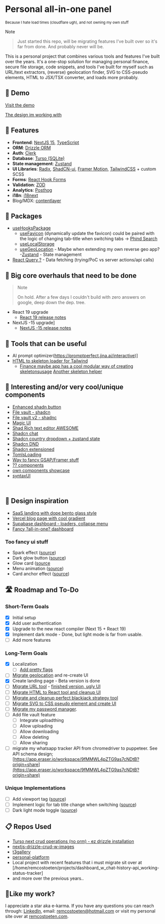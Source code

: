 # Personal all-in-one panel

<small>Because I hate load times (cloudflare ugh), and not owning my own stuff</small>

> [!NOTE]

> Just started this repo, will be migrating features I've built over so it's far from done. And probably never will be.

This is a personal project that combines various tools and features I've built over the years. It's a one-stop solution for managing personal finance, secure file storage, code snippets, and tools I've built for myself such as URL/text extractors, (reverse) geolocation finder, SVG to CSS-pseudo elements, HTML to JSX/TSX converter, and loads more probably.

## 🚀 Demo

[Visit the demo](https://panel.remcostoeten.com)

[The design im working with](https://www.figma.com/community/file/1380305920742671237)
<br/>

## 🧐 Features

- **Frontend**: [NextJS 15](https://nextjs.org/), [TypeScript](https://www.typescriptlang.org/)
- **ORM**: [Drizzle ORM](https://github.com/drizzle-team/drizzle-orm)
- **Auth**: [Clerk](https://clerk.dev/)
- **Database**: [Turso (SQLite)](https://turso.tech/)
- **State management**: [Zustand](https://zustand.surge.sh/)
- **UI Libraries**: [Radix](https://www.radix-ui.com/), [ShadCN-ui](https://shadcn.dev/), [Framer Motion](https://www.framer.com/motion/), [TailwindCSS](https://tailwindcss.com/) + custom SCSS
- **Forms**: [React Hook Forms](https://react-hook-form.com/)
- **Validation**: [ZOD](https://zod.dev/)
- **Analytics**: [Posthog](https://posthog.com/)
    <br/>
- **i18n**: [i18next](https://www.i18next.com/)
- Blog/MDX: [contentlayer](https://contentlayer.dev/)

## 🐻 Packages

- [useHooksPackage](https://usehooks.com/)
  - [useFavicon](https://usehooks.com/useFavicon) (dynamically update the favicon)
        could be paired with the logic of changing tab-title when switching tabs -> [Phind Search](https://www.phind.com/search?cache=bop1542bh6cu90jan1hi6y4c)
  - [useLocalStorage](https://usehooks.com/uselocalstorage)
  - [useGeoLocation](https://usehooks.com/usegeolocation) - Maybe when extending my own reverse geo app? -[Zustand](https://zustand.surge.sh/) - State management<br/>
- [React Query ?](https://react-query.tanstack.com/) - Data fetching (trying/PoC vs server actions/api calls)
    <br/>

## 🐻 Big core overhauls that need to be done
> > [!NOTE]  
> On hold. After a few days I couldn't build with zero answers on google, deep down the dep. tree. 
- React 19 upgrade
  - [React 19 release notes](https://reactjs.org/blog/2022/02/23/react-19.html#release-notes)
- NextJS -15 upgrade]
  - [NextJS -15 release notes](https://nextjs.org/blog/next-15#release-notes)

## 🐻 Tools that can be useful

- AI prompt optimizer(<https://promptperfect.jina.ai/interactive>)]
- [HTML to skeleton loader for Tailwind](https://gpt-skeleton.vercel.app/generate)
  - [Finance maybe app has a cool modular way of creating skeletons](https://github.com/maybe-finance/maybe-archive/tree/main/libs/design-system/src/lib/LoadingPlaceholder)[usage]()
        [Another skeleton helper](https://mkfizi.dev/tailbone/)

## 🐻 Interesting and/or very cool/unique components

- [Enhanced shadn button](https://enhanced-button.vercel.app/)
- [File vault - shadcn](https://file-vault-delta.vercel.app/)
- [File vault v2 - shadnc](https://uploader.sadmn.com/)
- [Magic UI](https://magicui.design/)
- [Shad Rich text editor AWESOME](https://github.com/udecode/plate)
- [Shadcn chat](https://shadcn-chat.vercel.app/)
- [Shadcn country dropdown + zustand state](https://github.com/Jayprecode/country-state-dropdown)
- [Shadcn DND](https://github.com/Georgegriff/react-dnd-kit-tailwind-shadcn-ui)
- [Shadcn extensioned](https://shadcn-extension.vercel.app/docs/file-upload)
- [TomIsLoading](https://www.hover.dev/)
- [Way to fancy GSAP/Framer stuff](https://blog.olivierlarose.com/tutorials)
- [?? components](https://components.bridger.to/hero)
- [own components showcase](https://github.com/remcostoeten/fancy-component-showcase)
- [syntaxUI](https://syntaxui.com/)

<br/>

## 🐻 Design inspiration

- [SaaS landing with dope bento glass style](https://www.hover.dev/templates/demo/the-startup)
- [Vercel blog page with cool gradient](https://vercel.com/blog/deploy-summary)
- [Supabase dashboard - loaders, collapse menu](https://supabase.com/dashboard/projects)
- [Fancy ?all-in-one? dashboard](https://web.clay.earth/)

### Too fancy ui stuff

- Spark effect ([source](https://codepen.io/hexagoncircle/details/bGZdWyw))
- Dark glow button ([source](https://codepen.io/collinsworth/pen/zYepgqG))
- Glow card ([source](https://codepen.io/jh3y/pen/MWxgJXY)
- Menu animation ([source](https://codepen.io/jh3y/pen/GRapZqO))
- Card anchor effect ([source](https://codepen.io/jh3y/pen/MWLyGxo))
    </br>

## 🛣️ Roadmap and To-Do

### Short-Term Goals

- [x] Initial setup
- [x] Add user authentication
- [x] Upgrade to the new react compiler (Next 15 + React 19)
- [x] Implement dark mode  - Done, but light mode is far from usable.
- [ ] Add more features

### Long-Term Goals

- [x] Localization
  - [ ] [Add pretty flags](https://flagpack.xyz/)
- [ ] [Migrate geolocation](https://features.remcostoeten.com/geolocation) and re-create UI
- [x] Create landing page - Beta version is done
- [ ] [Migrate URL tool](https://url.remcostoeten.com/) - [finished version, ugly UI](https://vsc.remcostoeten.com/)
- [ ] [Migrate HTML to React tool and cleanup UI](https://portfolio.remcostoeten.com/html-to-jsx)
- [ ] [Migrate and cleanup perfect blackjack strategy tool](https://portfolio.remcostoeten.com/blackjack)
- [ ] [Migrate SVG to CSS pseudo element and create UI]()
- [ ] [Migrate my password manager](https://password-manager.remcostoeten.com).
- [ ] Add file vault feature
  - [ ] Integrate uploadthing
  - [ ] Allow uploading
  - [ ] Allow downloading
  - [ ] Allow deleting
  - [ ] Allow sharing
     
- [ ] migrate my whatsapp tracker API from chromedriver to puppeteer. See API schema design;
[https://app.eraser.io/workspace/9fMMWL4pZTG9as7cNDtB?origin=share](https://app.eraser.io/workspace/9fMMWL4pZTG9as7cNDtB?origin=share)

### Unique Implementations

- [ ] Add viewport tag ([source](https://www.youtube.com/shorts/YqAxXBrrryc))
- [ ] Implement logic for tab title change when switching ([source](https://www.phind.com/search?cache=bop1542bh6cu90jan1hi6y4c))
- [ ] Dark light mode toggle ([source](https://codepen.io/jh3y/pen/GRaWZrw))

<h2> 📋 Repos Used</h2>

- [Turso next crud operations (no orm) - ez drizzle installation](https://github.com/remcostoeten/turso-nextjs-starter)
- [nextjs-drizzle-crud-w-images](https://github.com/remcostoeten/nextjs-drizzle-crud-w-images-tfw-no-relation-ship-sad-pepe)
- [t3gallery](https://github.com/remcostoeten/t3gallery)
- [personal-platform](https://github.com/remcostoeten/personal-platform)
- Local project with recent features that i must migrate sit over at [/home/remcostoeten/projects/dashboard_w_chat-history-api_working-status-tracker]
- and more over the previous years..
    <br/>

<h2>💖Like my work?</h2>

I appreciate a star aka e-karma. If you have any questions you can reach through:
[LinkedIn](https://linkedin.com/in/remco-stoeten/), email: <a href="mailto:remcostoeten@hotmail.com">remcostoeten@hotmail.com</a>
or visit my personal site over at [remcostoeten.com](https://remcostoeten.com).
